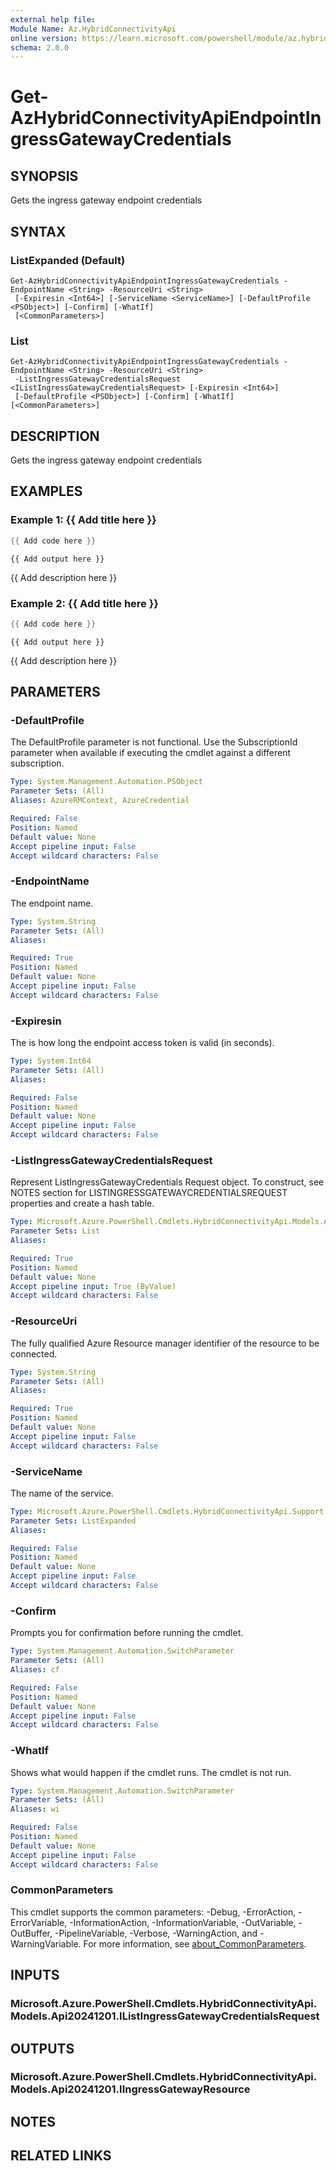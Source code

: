 ```yaml
---
external help file:
Module Name: Az.HybridConnectivityApi
online version: https://learn.microsoft.com/powershell/module/az.hybridconnectivityapi/get-azhybridconnectivityapiendpointingressgatewaycredentials
schema: 2.0.0
---
```


# Get-AzHybridConnectivityApiEndpointIngressGatewayCredentials

## SYNOPSIS
Gets the ingress gateway endpoint credentials

## SYNTAX

### ListExpanded (Default)
```
Get-AzHybridConnectivityApiEndpointIngressGatewayCredentials -EndpointName <String> -ResourceUri <String>
 [-Expiresin <Int64>] [-ServiceName <ServiceName>] [-DefaultProfile <PSObject>] [-Confirm] [-WhatIf]
 [<CommonParameters>]
```

### List
```
Get-AzHybridConnectivityApiEndpointIngressGatewayCredentials -EndpointName <String> -ResourceUri <String>
 -ListIngressGatewayCredentialsRequest <IListIngressGatewayCredentialsRequest> [-Expiresin <Int64>]
 [-DefaultProfile <PSObject>] [-Confirm] [-WhatIf] [<CommonParameters>]
```

## DESCRIPTION
Gets the ingress gateway endpoint credentials

## EXAMPLES

### Example 1: {{ Add title here }}
```powershell
{{ Add code here }}
```

```output
{{ Add output here }}
```

{{ Add description here }}

### Example 2: {{ Add title here }}
```powershell
{{ Add code here }}
```

```output
{{ Add output here }}
```

{{ Add description here }}

## PARAMETERS

### -DefaultProfile
The DefaultProfile parameter is not functional.
Use the SubscriptionId parameter when available if executing the cmdlet against a different subscription.

```yaml
Type: System.Management.Automation.PSObject
Parameter Sets: (All)
Aliases: AzureRMContext, AzureCredential

Required: False
Position: Named
Default value: None
Accept pipeline input: False
Accept wildcard characters: False
```

### -EndpointName
The endpoint name.

```yaml
Type: System.String
Parameter Sets: (All)
Aliases:

Required: True
Position: Named
Default value: None
Accept pipeline input: False
Accept wildcard characters: False
```

### -Expiresin
The is how long the endpoint access token is valid (in seconds).

```yaml
Type: System.Int64
Parameter Sets: (All)
Aliases:

Required: False
Position: Named
Default value: None
Accept pipeline input: False
Accept wildcard characters: False
```

### -ListIngressGatewayCredentialsRequest
Represent ListIngressGatewayCredentials Request object.
To construct, see NOTES section for LISTINGRESSGATEWAYCREDENTIALSREQUEST properties and create a hash table.

```yaml
Type: Microsoft.Azure.PowerShell.Cmdlets.HybridConnectivityApi.Models.Api20241201.IListIngressGatewayCredentialsRequest
Parameter Sets: List
Aliases:

Required: True
Position: Named
Default value: None
Accept pipeline input: True (ByValue)
Accept wildcard characters: False
```

### -ResourceUri
The fully qualified Azure Resource manager identifier of the resource to be connected.

```yaml
Type: System.String
Parameter Sets: (All)
Aliases:

Required: True
Position: Named
Default value: None
Accept pipeline input: False
Accept wildcard characters: False
```

### -ServiceName
The name of the service.

```yaml
Type: Microsoft.Azure.PowerShell.Cmdlets.HybridConnectivityApi.Support.ServiceName
Parameter Sets: ListExpanded
Aliases:

Required: False
Position: Named
Default value: None
Accept pipeline input: False
Accept wildcard characters: False
```

### -Confirm
Prompts you for confirmation before running the cmdlet.

```yaml
Type: System.Management.Automation.SwitchParameter
Parameter Sets: (All)
Aliases: cf

Required: False
Position: Named
Default value: None
Accept pipeline input: False
Accept wildcard characters: False
```

### -WhatIf
Shows what would happen if the cmdlet runs.
The cmdlet is not run.

```yaml
Type: System.Management.Automation.SwitchParameter
Parameter Sets: (All)
Aliases: wi

Required: False
Position: Named
Default value: None
Accept pipeline input: False
Accept wildcard characters: False
```

### CommonParameters
This cmdlet supports the common parameters: -Debug, -ErrorAction, -ErrorVariable, -InformationAction, -InformationVariable, -OutVariable, -OutBuffer, -PipelineVariable, -Verbose, -WarningAction, and -WarningVariable. For more information, see [about_CommonParameters](http://go.microsoft.com/fwlink/?LinkID=113216).

## INPUTS

### Microsoft.Azure.PowerShell.Cmdlets.HybridConnectivityApi.Models.Api20241201.IListIngressGatewayCredentialsRequest

## OUTPUTS

### Microsoft.Azure.PowerShell.Cmdlets.HybridConnectivityApi.Models.Api20241201.IIngressGatewayResource

## NOTES

## RELATED LINKS

